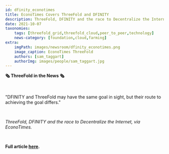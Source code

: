 ```yaml
---
id: dfinity_econotimes
title: EconoTimes Covers ThreeFold and DFINITY
description: ThreeFold, DFINITY and the race to Decentralize the Internet, via EconoTimes.
date: 2021-10-07
taxonomies:
    tags: [threefold_grid,threefold_cloud,peer_to_peer,technology]
    news-category: [foundation,cloud,farming]
extra:
    imgPath: images/newsroom/dfinity_econotimes.png
    image_caption: EconoTimes ThreeFold
    authors: [sam_taggart]
    authorImg: images/people/sam_taggart.jpg
---
```


**🗞 ThreeFold in the News 🗞**

<br/>

"DFINITY and ThreeFold may have the same goal in sight, but their route to achieving the goal differs."

<br/>

*ThreeFold, DFINITY and the race to Decentralize the Internet, via EconoTimes.*

<br/>

**Full article [here](https://econotimes.com/ThreeFold-DFINITY-and-the-race-to-Decentralize-the-Internet-1618367).**